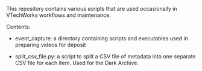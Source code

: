 This repository contains various scripts that are used occasionally in
VTechWorks workflows and maintenance.

Contents:

- event_capture: a directory containing scripts and executables used in 
                 preparing videos for deposit
                 
- split_csv_file.py: a script to split a CSV file of metadata into one separate
                     CSV file for each item. Used for the Dark Archive.
   